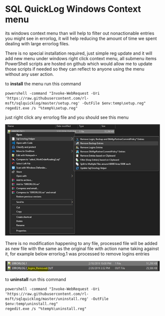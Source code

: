 # SQL QuickLog Windows Context menu

its windows context menu than will help to filter out nonactionable entries you might see in errorlog, it will help reducing the amount of time we spent dealing with large errorlog files.

There is no special installation required, just simple reg update and it will add new menu under windows right click context menu, all submenu items PowerShell scripts are hosted on github which would allow me to update those scripts if needed so they can reflect to anyone using the menu without any user action.

to **install** the menu run this command

```shell script
powershell -command "Invoke-WebRequest -Uri 'https://raw.githubusercontent.com/rl-msft/sqlquicklog/master/setup.reg' -OutFile $env:temp\setup.reg"
regedit.exe /s "%temp%\setup.reg"
```

just right click any errorlog file and you should see this menu

  ![Image description](https://github.com/rl-msft/sqlquicklog/blob/master/images/menu.JPG)

There is no modification happening to any file, processed file will be added as new file with the same as the original file with action name taking against it, for example below errorlog.1 was processed to remove logins entries 

  ![Image description](https://github.com/rl-msft/sqlquicklog/blob/master/images/fileout.JPG)
  

to **uninstall** run this command

```shell script
powershell -command "Invoke-WebRequest -Uri 'https://raw.githubusercontent.com/rl-msft/sqlquicklog/master/uninstall.reg' -OutFile $env:temp\uninstall.reg"
regedit.exe /s "%temp%\uninstall.reg"
```
